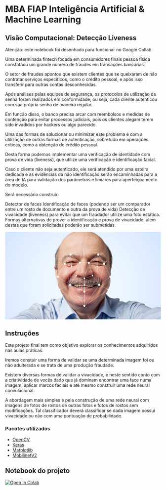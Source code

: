# MBA FIAP Inteligência Artificial & Machine Learning
## Visão Computacional: Detecção Liveness
Atenção: este notebook foi desenhado para funcionar no Google Collab.

Uma determinada fintech focada em consumidores finais pessoa física constataou um grande número de fraudes em transações bancárias.

O setor de fraudes apontou que existem clientes que se queixaram de não contratar serviços específicos, como o crédito pessoal, e após isso transferir para outras contas desconhecidas.

Após análises pelas equipes de segurança, os protocolos de utilização da senha foram realizados em conformidade, ou seja, cada cliente autenticou com sua própria senha de maneira regular.

Em função disso, o banco precisa arcar com reembolsos e medidas de contenção para evitar processos judiciais, pois os clientes alegam terem sido invadidos por hackers ou algo parecido.

Uma das formas de solucionar ou minimizar este problema é com a utilização de outras formas de autenticação, sobretudo em operações críticas, como a obtenção de crédito pessoal.

Desta forma podemos implementar uma verificação de identidade com prova de vida (liveness), que utilize uma verificação e identificação facial.

Caso o cliente não seja autenticado, ele será atendido por uma esteira dedicada e as evidências da não identificação serão encaminhadas para a área de IA para validação dos parâmetros e limiares para aperfeiçoamento do modelo.

Será necessário construir:

Detector de faces
Identificação de faces (podendo ser um comparador entre um rosto de documento e outra da prova de vida)
Detecção de vivacidade (liveness) para evitar que um fraudador utilize uma foto estática.
Formas alternativas de prover a identificação e prova de vivacidade, além destas que foram solicitadas poderão ser submetidas.

![alt text](imagem/liveness.jpg)

## Instruções
Este projeto final tem como objetivo explorar os conhecimentos adquiridos nas aulas práticas.

Iremos constuir uma forma de validar se uma determinada imagem foi ou não adulterada e se trata de uma produção fraudade.

Existem diversas formas de validar a vivacidade, e neste sentido conto com a criatividade de vocês dado que já dominam encontrar uma face numa imagem, aplicar marcos faciais e até mesmo construir uma rede neural convulacional.

A abordagem mais simples é pela construção de uma rede neural com imagens de fotos de rostos de outras fotos e fotos de rostos sem modificações. Tal classificador deverá classificar se dada imagem possui vivacidade ou não com uma pontuação de probabilidade.

### Pacotes utilizados

* [OpenCV](https://opencv.org/)
* [Keras](https://keras.io/)
* [Matplotlib](https://matplotlib.org/)
* [MobilinetV2](https://keras.io/api/applications/mobilenet/) 


## Notebook do projeto

[![Open In Colab](https://colab.research.google.com/assets/colab-badge.svg)](https://colab.research.google.com/github/slvitor/visao-computacional-5DTSR/blob/main/Deteccao_liveness_mobilinet.ipynb)
